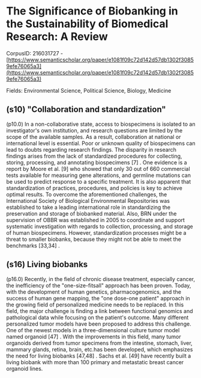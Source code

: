 # The Significance of Biobanking in the Sustainability of Biomedical Research: A Review

CorpusID: 216031727 - [https://www.semanticscholar.org/paper/e1081f09c72d142d57db1302f30859efe76065a3](https://www.semanticscholar.org/paper/e1081f09c72d142d57db1302f30859efe76065a3)

Fields: Environmental Science, Political Science, Biology, Medicine

## (s10) "Collaboration and standardization"
(p10.0) In a non-collaborative state, access to biospecimens is isolated to an investigator's own institution, and research questions are limited by the scope of the available samples. As a result, collaboration at national or international level is essential. Poor or unknown quality of biospecimens can lead to doubts regarding research findings. The disparity in research findings arises from the lack of standardized procedures for collecting, storing, processing, and annotating biospecimens [7] . One evidence is a report by Moore et al. [9] who showed that only 30 out of 660 commercial tests available for measuring gene alterations, and germline mutations can be used to predict response to a specific treatment. It is also apparent that standardization of practices, procedures, and policies is key to achieve optimal results. To overcome the aforementioned challenges, the International Society of Biological Environmental Repositories was established to take a leading international role in standardizing the preservation and storage of biobanked material. Also, BRN under the supervision of OBBR was established in 2005 to coordinate and support systematic investigation with regards to collection, processing, and storage of human biospecimens. However, standardization processes might be a threat to smaller biobanks, because they might not be able to meet the benchmarks [33,34] .
## (s16) Living biobanks
(p16.0) Recently, in the field of chronic disease treatment, especially cancer, the inefficiency of the "one-size-fitsall" approach has been proven. Today, with the development of human genetics, pharmacogenomics, and the success of human gene mapping, the "one dose-one patient" approach in the growing field of personalized medicine needs to be replaced. In this field, the major challenge is finding a link between functional genomics and pathological data while focusing on the patient's outcome. Many different personalized tumor models have been proposed to address this challenge. One of the newest models in a three-dimensional culture tumor model named organoid [47] . With the improvements in this field, many tumor organoids derived from tumor specimens from the intestine, stomach, liver, mammary glands, retina, brain, etc.has been developed, which emphasizes the need for living biobanks [47,48] . Sachs et al. [49] have recently built a living biobank with more than 100 primary and metastatic breast cancer organoid lines.

